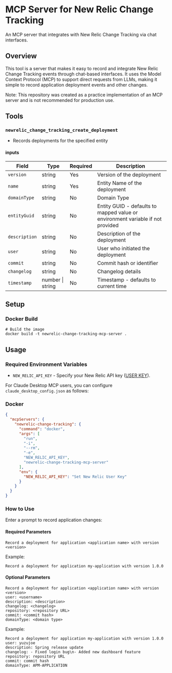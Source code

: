 # MCP Server for New Relic Change Tracking

An MCP server that integrates with New Relic Change Tracking via chat interfaces.

## Overview

This tool is a server that makes it easy to record and integrate New Relic Change Tracking events through chat-based interfaces.
It uses the Model Context Protocol (MCP) to support direct requests from LLMs, making it simple to record application deployment events and other changes.

Note: This repository was created as a practice implementation of an MCP server and is not recommended for production use.

## Tools

### `newrelic_change_tracking_create_deployment`

- Records deployments for the specified entity

#### inputs

| Field | Type | Required | Description                                                                    |
|-------|------|----------|--------------------------------------------------------------------------------|
| `version` | string | Yes | Version of the deployment                                                      |
| `name` | string | Yes | Entity Name of the deployment                                                  |
| `domainType` | string | No | Domain Type                                                                    |
| `entityGuid` | string | No | Entity GUID - defaults to mapped value or environment variable if not provided |
| `description` | string | No | Description of the deployment                                                  |
| `user` | string | No | User who initiated the deployment                                              |
| `commit` | string | No | Commit hash or identifier                                                      |
| `changelog` | string | No | Changelog details                                                              |
| `timestamp` | number \| string | No | Timestamp - defaults to current time                                           |


## Setup

### Docker Build

```shell
# Build the image
docker build -t newrelic-change-tracking-mcp-server .
```

## Usage

### Required Environment Variables

- `NEW_RELIC_API_KEY` - Specify your New Relic API key ([USER KEY](https://docs.newrelic.com/docs/apis/intro-apis/new-relic-api-keys/#user-key)).

For Claude Desktop MCP users, you can configure `claude_desktop_config.json` as follows:

### Docker

```json
{
  "mcpServers": {
    "newrelic-change-tracking": {
      "command": "docker",
      "args": [
        "run",
        "-i",
        "--rm",
        "-e",
        "NEW_RELIC_API_KEY",
        "newrelic-change-tracking-mcp-server"
      ],
      "env": {
        "NEW_RELIC_API_KEY": "Set New Relic User Key"
      }
    }
  }
}
```

### How to Use

Enter a prompt to record application changes:

#### Required Parameters


```text
Record a deployment for application <application name> with version <version>
```

Example:
```text
Record a deployment for application my-application with version 1.0.0
```

#### Optional Parameters

```text
Record a deployment for application <application name> with version <version>
user: <username>
description: <description>
changelog: <changelog>
repository: <repository URL>
commit: <commit hash>
domainType: <domain type>
```

Example:
```text
Record a deployment for application my-application with version 1.0.0
user: yuzujoe
description: Spring release update
changelog: - Fixed login bug\n- Added new dashboard feature
repository: repository URL
commit: commit hash
domainType: APM-APPLICATION
```
